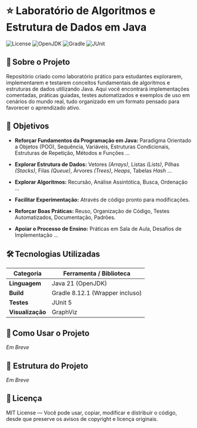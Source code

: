 # ⭐ Laboratório de Algoritmos e Estrutura de Dados em Java

![License](https://img.shields.io/badge/License-MIT-green)
![OpenJDK](https://img.shields.io/badge/OpenJDK-21-000000?logo=openjdk&logoColor=white)
![Gradle](https://img.shields.io/badge/Gradle-8.12.1-02303A?logo=gradle&logoColor=white)
![JUnit](https://img.shields.io/badge/JUnit-5-25A162?logo=junit5&logoColor=white)


## 💬 Sobre o Projeto

Repositório criado como laboratório prático para estudantes explorarem, implementarem e testarem conceitos fundamentais de algoritmos e estruturas de dados utilizando Java. Aqui você encontrará implementações comentadas, práticas guiadas, testes automatizados e exemplos de uso em cenários do mundo real, tudo organizado em um formato pensado para favorecer o aprendizado ativo.


## 🎯 Objetivos

- **Reforçar Fundamentos da Programação em Java:**  Paradigma Orientado a Objetos (POO), Sequência, Variáveis, Estruturas Condicionais, Estruturas de Repetição, Métodos e Funções ... 

- **Explorar Estrutura de Dados:** Vetores *(Arrays)*, Listas *(Lists)*, Pilhas *(Stacks)*, Filas *(Queue)*, Árvores *(Trees)*, *Heaps*, Tabelas *Hash* ...

- **Explorar Algoritmos:** Recursão, Análise Assintótica, Busca, Ordenação ...

- **Facilitar Experimentação:** Através de código pronto para modificações.

- **Reforçar Boas Práticas:** Reuso, Organização de Código, Testes Automatizados, Documentação, Padrões.

- **Apoiar o Processo de Ensino:** Práticas em Sala de Aula, Desafios de Implementação ...

## 🛠️ Tecnologias Utilizadas

| Categoria        | Ferramenta / Biblioteca         |
| ---------------- | ------------------------------- |
| **Linguagem**    | Java 21 (OpenJDK)               |
| **Build**        | Gradle 8.12.1 (Wrapper incluso) |
| **Testes**       | JUnit 5                         |
| **Visualização** | GraphViz                        |

## 🚀 Como Usar o Projeto

*Em Breve*

## 📂 Estrutura do Projeto

*Em Breve*

## 📄 Licença

MIT License — Você pode usar, copiar, modificar e distribuir o código, desde que preserve os avisos de copyright e licença originais.

